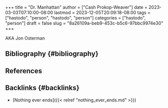 +++
title = "Dr. Manhattan"
author = ["Cash Prokop-Weaver"]
date = 2023-03-03T07:10:00-08:00
lastmod = 2023-12-05T20:09:18-08:00
tags = ["hastodo", "person", "hastodo", "person"]
categories = ["hastodo", "person"]
draft = false
slug = "8a26109a-beb9-453c-b5c6-97bbc9974e30"
+++

AKA Jon Osterman


## Bibliography {#bibliography}

## References

<style>.csl-entry{text-indent: -1.5em; margin-left: 1.5em;}</style><div class="csl-bib-body">
</div>


## Backlinks {#backlinks}

-   [Nothing ever ends]({{< relref "nothing_ever_ends.md" >}})
